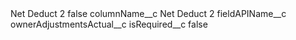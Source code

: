 <?xml version="1.0" encoding="UTF-8"?>
<CustomMetadata xmlns="http://soap.sforce.com/2006/04/metadata" xmlns:xsi="http://www.w3.org/2001/XMLSchema-instance" xmlns:xsd="http://www.w3.org/2001/XMLSchema">
    <label>Net Deduct 2</label>
    <protected>false</protected>
    <values>
        <field>columnName__c</field>
        <value xsi:type="xsd:string">Net Deduct 2</value>
    </values>
    <values>
        <field>fieldAPIName__c</field>
        <value xsi:type="xsd:string">ownerAdjustmentsActual__c</value>
    </values>
    <values>
        <field>isRequired__c</field>
        <value xsi:type="xsd:boolean">false</value>
    </values>
</CustomMetadata>
